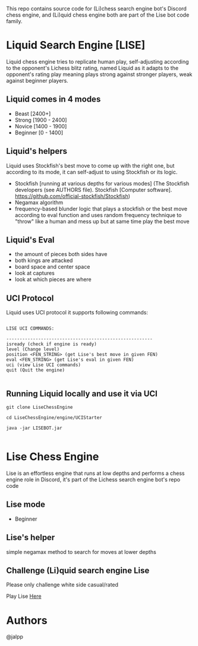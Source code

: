 
This repo contains source code for (Li)chess search engine bot's Discord chess engine, and (Li)quid chess engine both are part of the Lise bot code family.

# Liquid Search Engine [LISE]
Liquid chess engine tries to replicate human play, self-adjusting according to the opponent's Lichess blitz rating, named Liquid as it adapts to the opponent's rating play meaning plays strong against stronger players, weak against beginner players.

## Liquid comes in 4 modes
- Beast [2400+]
- Strong [1900 - 2400]
- Novice [1400 - 1900]
- Beginner [0 - 1400]

## Liquid's helpers

Liquid uses Stockfish's best move to come up with the right one, but according to its mode, it can self-adjust to using Stockfish or its logic.

- Stockfish [running at various depths for various modes] 
(The Stockfish developers (see AUTHORS file). Stockfish [Computer software]. https://github.com/official-stockfish/Stockfish)
- Negamax algorithm
- frequency-based blunder logic that plays a stockfish or the best move according to eval function and uses random frequency technique to "throw" like a human and mess up but at same time play the best move

## Liquid's Eval

  - the amount of pieces both sides have
  - both kings are attacked
  - board space and center space 
  - look at captures
  - look at which pieces are where

## UCI Protocol 

Liquid uses UCI protocol it supports following commands:

```

LISE UCI COMMANDS: 

-------------------------------------------------------
isready (check if engine is ready)
level (Change level)
position <FEN_STRING> (get Lise's best move in given FEN)
eval <FEN_STRING> (get Lise's eval in given FEN)
uci (view Lise UCI commands)
quit (Quit the engine)


```


## Running Liquid locally and use it via UCI

```
git clone LiseChessEngine

cd LiseChessEngine/engine/UCIStarter

java -jar LISEBOT.jar 


```

# Lise Chess Engine

Lise is an effortless engine that runs at low depths and performs a chess engine role in Discord, it's part of the Lichess search engine bot's repo code

## Lise mode

- Beginner

## Lise's helper
simple negamax method to search for moves at lower depths


## Challenge (Li)quid search engine Lise

Please only challenge white side casual/rated 

Play Lise [Here](https://lichess.org/@/LISEBOT)

# Authors
@jalpp


